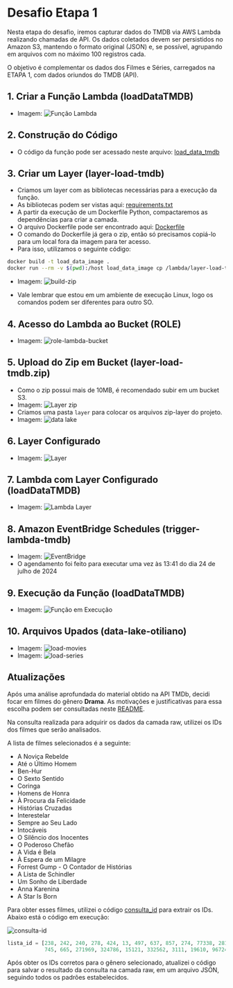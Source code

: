 # Desafio Etapa 1

Nesta etapa do desafio, iremos capturar dados do TMDB via AWS Lambda realizando chamadas de API. Os dados coletados devem ser persistidos no Amazon S3, mantendo o formato original (JSON) e, se possível, agrupando em arquivos com no máximo 100 registros cada.

O objetivo é complementar os dados dos Filmes e Séries, carregados na ETAPA 1, com dados oriundos do TMDB (API).

## 1. Criar a Função Lambda (loadDataTMDB)
- Imagem: ![Função Lambda](../evidencias/lambda-load-tmdb.png)

## 2. Construção do Código
- O código da função pode ser acessado neste arquivo: [load_data_tmdb](../desafio/etapa-1/load_data_TMDB.py)

## 3. Criar um Layer (layer-load-tmdb)
- Criamos um layer com as bibliotecas necessárias para a execução da função.
- As bibliotecas podem ser vistas aqui: [requirements.txt](../desafio/etapa-1/requirements.txt)
- A partir da execução de um Dockerfile Python, compactaremos as dependências para criar a camada.
- O arquivo Dockerfile pode ser encontrado aqui: [Dockerfile](../desafio/etapa-1/Dockerfile)
- O comando do Dockerfile já gera o zip, então só precisamos copiá-lo para um local fora da imagem para ter acesso.
- Para isso, utilizamos o seguinte código:

```sh
docker build -t load_data_image .
docker run --rm -v $(pwd):/host load_data_image cp /lambda/layer-load-tmdb.zip /host/
```

- Imagem: ![build-zip](../evidencias/build-zip.png)

- Vale lembrar que estou em um ambiente de execução Linux, logo os comandos podem ser diferentes para outro SO.

## 4. Acesso do Lambda ao Bucket (ROLE)
- Imagem: ![role-lambda-bucket](../evidencias/role-acesso-lambda-bucket.png)

## 5. Upload do Zip em Bucket (layer-load-tmdb.zip)
- Como o zip possui mais de 10MB, é recomendado subir em um bucket S3.
- Imagem: ![Layer zip](../evidencias/layer-load-tmdb-zip.png)
- Criamos uma pasta `layer` para colocar os arquivos zip-layer do projeto.
- Imagem: ![data lake](../evidencias/data-lake.png)

## 6. Layer Configurado
- Imagem: ![Layer](../evidencias/layer-load-tmdb.png)

## 7. Lambda com Layer Configurado (loadDataTMDB)
- Imagem: ![Lambda Layer](../evidencias/lambda-load-tmdb.png)

## 8. Amazon EventBridge Schedules (trigger-lambda-tmdb)
- Imagem: ![EventBridge](../evidencias/eventbridge.png)
- O agendamento foi feito para executar uma vez às 13:41 do dia 24 de julho de 2024

## 9. Execução da Função (loadDataTMDB)
- Imagem: ![Função em Execução](../evidencias/execução-lambda.png)

## 10. Arquivos Upados (data-lake-otiliano)
- Imagem: ![load-movies](../evidencias/load_movie.png)
- Imagem: ![load-series](../evidencias/load-serie.png)

## Atualizações

Após uma análise aprofundada do material obtido na API TMDb, decidi focar em filmes do gênero **Drama**. 
As motivações e justificativas para essa escolha podem ser consultadas neste [README](../../README.md). 

Na consulta realizada para adquirir os dados da camada raw, utilizei os IDs dos filmes que serão analisados.

A lista de filmes selecionados é a seguinte:

- A Noviça Rebelde
- Até o Último Homem
- Ben-Hur
- O Sexto Sentido
- Coringa
- Homens de Honra
- À Procura da Felicidade
- Histórias Cruzadas
- Interestelar
- Sempre ao Seu Lado
- Intocáveis
- O Silêncio dos Inocentes
- O Poderoso Chefão
- A Vida é Bela
- À Espera de um Milagre
- Forrest Gump - O Contador de Histórias
- A Lista de Schindler
- Um Sonho de Liberdade
- Anna Karenina
- A Star Is Born

Para obter esses filmes, utilizei o código [consulta_id](../../sprint-9/evidencias/scripts/ConsultaID.py) 
para extrair os IDs. Abaixo está o código em execução:

![consulta-id](../../sprint-9/evidencias/fotos/consulta_id_execucao.png)

```python
lista_id = [238, 242, 240, 278, 424, 13, 497, 637, 857, 274, 77338, 28178, 157336, 50014, 1402, 11978, 475557,
            745, 665, 271969, 324786, 15121, 332562, 3111, 19610, 96724, 70881, 50512]
```

Após obter os IDs corretos para o gênero selecionado, atualizei o código para salvar o resultado da consulta na camada 
raw, em um arquivo JSON, seguindo todos os padrões estabelecidos.

